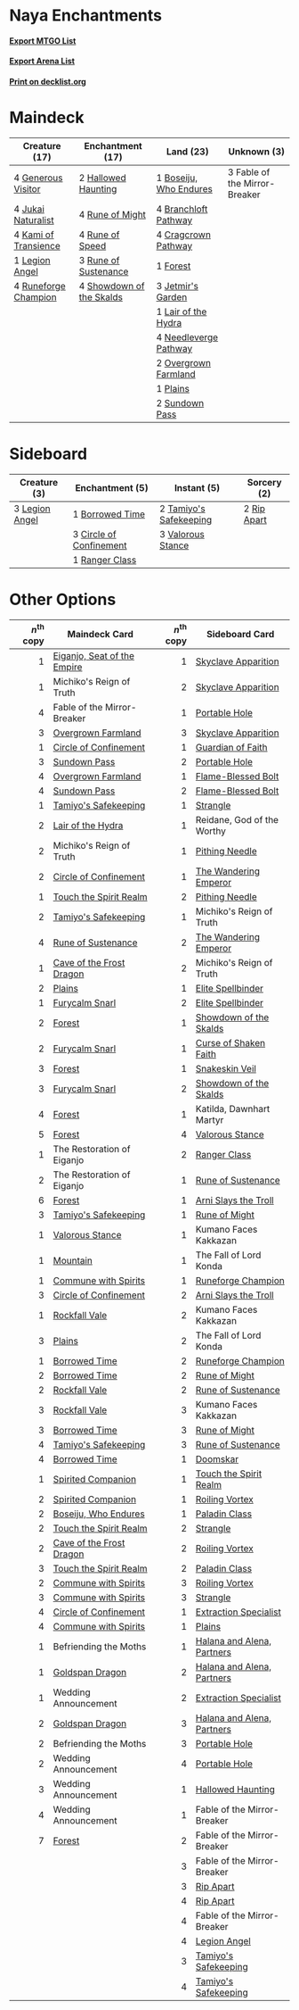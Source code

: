 # Naya Enchantments

#### [Export MTGO List](../collection/Naya%20Enchantments/Naya%20Enchantments.txt)
#### [Export Arena List](../collection/Naya%20Enchantments/Naya%20Enchantments_arena.txt)
#### [Print on decklist.org](http://decklist.org/?deckmain=1%09Boseiju,%20Who%20Endures%0A4%09Branchloft%20Pathway%0A4%09Cragcrown%20Pathway%0A3%09Fable%20of%20the%20Mirror-Breaker%0A1%09Forest%0A4%09Generous%20Visitor%0A2%09Hallowed%20Haunting%0A3%09Jetmir's%20Garden%0A4%09Jukai%20Naturalist%0A4%09Kami%20of%20Transience%0A1%09Lair%20of%20the%20Hydra%0A1%09Legion%20Angel%0A4%09Needleverge%20Pathway%0A2%09Overgrown%20Farmland%0A1%09Plains%0A4%09Rune%20of%20Might%0A4%09Rune%20of%20Speed%0A3%09Rune%20of%20Sustenance%0A4%09Runeforge%20Champion%0A4%09Showdown%20of%20the%20Skalds%0A2%09Sundown%20Pass&deckside=1%09Borrowed%20Time%0A3%09Circle%20of%20Confinement%0A3%09Legion%20Angel%0A1%09Ranger%20Class%0A2%09Rip%20Apart%0A2%09Tamiyo's%20Safekeeping%0A3%09Valorous%20Stance)
# Maindeck

|                                         Creature (17)                                         |                                         Enchantment (17)                                          |                                            Land (23)                                            |         Unknown (3)         |
|-----------------------------------------------------------------------------------------------|---------------------------------------------------------------------------------------------------|-------------------------------------------------------------------------------------------------|-----------------------------|
|4 [Generous Visitor](http://gatherer.wizards.com/Pages/Card/Details.aspx?multiverseid=548493)  |2 [Hallowed Haunting](http://gatherer.wizards.com/Pages/Card/Details.aspx?multiverseid=540847)     |1 [Boseiju, Who Endures](http://gatherer.wizards.com/Pages/Card/Details.aspx?multiverseid=548579)|3 Fable of the Mirror-Breaker|
|4 [Jukai Naturalist](http://gatherer.wizards.com/Pages/Card/Details.aspx?multiverseid=548537)  |4 [Rune of Might](http://gatherer.wizards.com/Pages/Card/Details.aspx?multiverseid=503807)         |4 [Branchloft Pathway](http://gatherer.wizards.com/Pages/Card/Details.aspx?multiverseid=491909)  |                             |
|4 [Kami of Transience](http://gatherer.wizards.com/Pages/Card/Details.aspx?multiverseid=548506)|4 [Rune of Speed](http://gatherer.wizards.com/Pages/Card/Details.aspx?multiverseid=503760)         |4 [Cragcrown Pathway](http://gatherer.wizards.com/Pages/Card/Details.aspx?multiverseid=491915)   |                             |
|1 [Legion Angel](http://gatherer.wizards.com/Pages/Card/Details.aspx?multiverseid=491646)      |3 [Rune of Sustenance](http://gatherer.wizards.com/Pages/Card/Details.aspx?multiverseid=503631)    |1 [Forest](http://gatherer.wizards.com/Pages/Card/Details.aspx?multiverseid=439860)              |                             |
|4 [Runeforge Champion](http://gatherer.wizards.com/Pages/Card/Details.aspx?multiverseid=503632)|4 [Showdown of the Skalds](http://gatherer.wizards.com/Pages/Card/Details.aspx?multiverseid=503845)|3 [Jetmir's Garden](http://gatherer.wizards.com/Pages/Card/Details.aspx?multiverseid=555451)     |                             |
|                                                                                               |                                                                                                   |1 [Lair of the Hydra](http://gatherer.wizards.com/Pages/Card/Details.aspx?multiverseid=527546)   |                             |
|                                                                                               |                                                                                                   |4 [Needleverge Pathway](http://gatherer.wizards.com/Pages/Card/Details.aspx?multiverseid=491918) |                             |
|                                                                                               |                                                                                                   |2 [Overgrown Farmland](http://gatherer.wizards.com/Pages/Card/Details.aspx?multiverseid=535064)  |                             |
|                                                                                               |                                                                                                   |1 [Plains](http://gatherer.wizards.com/Pages/Card/Details.aspx?multiverseid=439856)              |                             |
|                                                                                               |                                                                                                   |2 [Sundown Pass](http://gatherer.wizards.com/Pages/Card/Details.aspx?multiverseid=541142)        |                             |


# Sideboard

|                                      Creature (3)                                       |                                         Enchantment (5)                                          |                                           Instant (5)                                           |                                     Sorcery (2)                                      |
|-----------------------------------------------------------------------------------------|--------------------------------------------------------------------------------------------------|-------------------------------------------------------------------------------------------------|--------------------------------------------------------------------------------------|
|3 [Legion Angel](http://gatherer.wizards.com/Pages/Card/Details.aspx?multiverseid=491646)|1 [Borrowed Time](http://gatherer.wizards.com/Pages/Card/Details.aspx?multiverseid=534759)        |2 [Tamiyo's Safekeeping](http://gatherer.wizards.com/Pages/Card/Details.aspx?multiverseid=548521)|2 [Rip Apart](http://gatherer.wizards.com/Pages/Card/Details.aspx?multiverseid=513717)|
|                                                                                         |3 [Circle of Confinement](http://gatherer.wizards.com/Pages/Card/Details.aspx?multiverseid=540834)|3 [Valorous Stance](http://gatherer.wizards.com/Pages/Card/Details.aspx?multiverseid=391950)     |                                                                                      |
|                                                                                         |1 [Ranger Class](http://gatherer.wizards.com/Pages/Card/Details.aspx?multiverseid=527489)         |                                                                                                 |                                                                                      |


# Other Options

|*n*<sup>th</sup> copy|                                            Maindeck Card                                             |*n*<sup>th</sup> copy|                                           Sideboard Card                                            |
|--------------------:|------------------------------------------------------------------------------------------------------|--------------------:|-----------------------------------------------------------------------------------------------------|
|                    1|[Eiganjo, Seat of the Empire](http://gatherer.wizards.com/Pages/Card/Details.aspx?multiverseid=548581)|                    1|[Skyclave Apparition](http://gatherer.wizards.com/Pages/Card/Details.aspx?multiverseid=495603)       |
|                    1|Michiko's Reign of Truth                                                                              |                    2|[Skyclave Apparition](http://gatherer.wizards.com/Pages/Card/Details.aspx?multiverseid=495603)       |
|                    4|Fable of the Mirror-Breaker                                                                           |                    1|[Portable Hole](http://gatherer.wizards.com/Pages/Card/Details.aspx?multiverseid=527320)             |
|                    3|[Overgrown Farmland](http://gatherer.wizards.com/Pages/Card/Details.aspx?multiverseid=535064)         |                    3|[Skyclave Apparition](http://gatherer.wizards.com/Pages/Card/Details.aspx?multiverseid=495603)       |
|                    1|[Circle of Confinement](http://gatherer.wizards.com/Pages/Card/Details.aspx?multiverseid=540834)      |                    1|[Guardian of Faith](http://gatherer.wizards.com/Pages/Card/Details.aspx?multiverseid=527305)         |
|                    3|[Sundown Pass](http://gatherer.wizards.com/Pages/Card/Details.aspx?multiverseid=541142)               |                    2|[Portable Hole](http://gatherer.wizards.com/Pages/Card/Details.aspx?multiverseid=527320)             |
|                    4|[Overgrown Farmland](http://gatherer.wizards.com/Pages/Card/Details.aspx?multiverseid=535064)         |                    1|[Flame-Blessed Bolt](http://gatherer.wizards.com/Pages/Card/Details.aspx?multiverseid=541014)        |
|                    4|[Sundown Pass](http://gatherer.wizards.com/Pages/Card/Details.aspx?multiverseid=541142)               |                    2|[Flame-Blessed Bolt](http://gatherer.wizards.com/Pages/Card/Details.aspx?multiverseid=541014)        |
|                    1|[Tamiyo's Safekeeping](http://gatherer.wizards.com/Pages/Card/Details.aspx?multiverseid=548521)       |                    1|[Strangle](http://gatherer.wizards.com/Pages/Card/Details.aspx?multiverseid=555326)                  |
|                    2|[Lair of the Hydra](http://gatherer.wizards.com/Pages/Card/Details.aspx?multiverseid=527546)          |                    1|Reidane, God of the Worthy                                                                           |
|                    2|Michiko's Reign of Truth                                                                              |                    1|[Pithing Needle](http://gatherer.wizards.com/Pages/Card/Details.aspx?multiverseid=129526)            |
|                    2|[Circle of Confinement](http://gatherer.wizards.com/Pages/Card/Details.aspx?multiverseid=540834)      |                    1|[The Wandering Emperor](http://gatherer.wizards.com/Pages/Card/Details.aspx?multiverseid=548337)     |
|                    1|[Touch the Spirit Realm](http://gatherer.wizards.com/Pages/Card/Details.aspx?multiverseid=548335)     |                    2|[Pithing Needle](http://gatherer.wizards.com/Pages/Card/Details.aspx?multiverseid=129526)            |
|                    2|[Tamiyo's Safekeeping](http://gatherer.wizards.com/Pages/Card/Details.aspx?multiverseid=548521)       |                    1|Michiko's Reign of Truth                                                                             |
|                    4|[Rune of Sustenance](http://gatherer.wizards.com/Pages/Card/Details.aspx?multiverseid=503631)         |                    2|[The Wandering Emperor](http://gatherer.wizards.com/Pages/Card/Details.aspx?multiverseid=548337)     |
|                    1|[Cave of the Frost Dragon](http://gatherer.wizards.com/Pages/Card/Details.aspx?multiverseid=527540)   |                    2|Michiko's Reign of Truth                                                                             |
|                    2|[Plains](http://gatherer.wizards.com/Pages/Card/Details.aspx?multiverseid=439856)                     |                    1|[Elite Spellbinder](http://gatherer.wizards.com/Pages/Card/Details.aspx?multiverseid=513494)         |
|                    1|[Furycalm Snarl](http://gatherer.wizards.com/Pages/Card/Details.aspx?multiverseid=513758)             |                    2|[Elite Spellbinder](http://gatherer.wizards.com/Pages/Card/Details.aspx?multiverseid=513494)         |
|                    2|[Forest](http://gatherer.wizards.com/Pages/Card/Details.aspx?multiverseid=439860)                     |                    1|[Showdown of the Skalds](http://gatherer.wizards.com/Pages/Card/Details.aspx?multiverseid=503845)    |
|                    2|[Furycalm Snarl](http://gatherer.wizards.com/Pages/Card/Details.aspx?multiverseid=513758)             |                    1|[Curse of Shaken Faith](http://gatherer.wizards.com/Pages/Card/Details.aspx?multiverseid=534910)     |
|                    3|[Forest](http://gatherer.wizards.com/Pages/Card/Details.aspx?multiverseid=439860)                     |                    1|[Snakeskin Veil](http://gatherer.wizards.com/Pages/Card/Details.aspx?multiverseid=503810)            |
|                    3|[Furycalm Snarl](http://gatherer.wizards.com/Pages/Card/Details.aspx?multiverseid=513758)             |                    2|[Showdown of the Skalds](http://gatherer.wizards.com/Pages/Card/Details.aspx?multiverseid=503845)    |
|                    4|[Forest](http://gatherer.wizards.com/Pages/Card/Details.aspx?multiverseid=439860)                     |                    1|Katilda, Dawnhart Martyr                                                                             |
|                    5|[Forest](http://gatherer.wizards.com/Pages/Card/Details.aspx?multiverseid=439860)                     |                    4|[Valorous Stance](http://gatherer.wizards.com/Pages/Card/Details.aspx?multiverseid=391950)           |
|                    1|The Restoration of Eiganjo                                                                            |                    2|[Ranger Class](http://gatherer.wizards.com/Pages/Card/Details.aspx?multiverseid=527489)              |
|                    2|The Restoration of Eiganjo                                                                            |                    1|[Rune of Sustenance](http://gatherer.wizards.com/Pages/Card/Details.aspx?multiverseid=503631)        |
|                    6|[Forest](http://gatherer.wizards.com/Pages/Card/Details.aspx?multiverseid=439860)                     |                    1|[Arni Slays the Troll](http://gatherer.wizards.com/Pages/Card/Details.aspx?multiverseid=503817)      |
|                    3|[Tamiyo's Safekeeping](http://gatherer.wizards.com/Pages/Card/Details.aspx?multiverseid=548521)       |                    1|[Rune of Might](http://gatherer.wizards.com/Pages/Card/Details.aspx?multiverseid=503807)             |
|                    1|[Valorous Stance](http://gatherer.wizards.com/Pages/Card/Details.aspx?multiverseid=391950)            |                    1|Kumano Faces Kakkazan                                                                                |
|                    1|[Mountain](http://gatherer.wizards.com/Pages/Card/Details.aspx?multiverseid=439859)                   |                    1|The Fall of Lord Konda                                                                               |
|                    1|[Commune with Spirits](http://gatherer.wizards.com/Pages/Card/Details.aspx?multiverseid=548487)       |                    1|[Runeforge Champion](http://gatherer.wizards.com/Pages/Card/Details.aspx?multiverseid=503632)        |
|                    3|[Circle of Confinement](http://gatherer.wizards.com/Pages/Card/Details.aspx?multiverseid=540834)      |                    2|[Arni Slays the Troll](http://gatherer.wizards.com/Pages/Card/Details.aspx?multiverseid=503817)      |
|                    1|[Rockfall Vale](http://gatherer.wizards.com/Pages/Card/Details.aspx?multiverseid=535065)              |                    2|Kumano Faces Kakkazan                                                                                |
|                    3|[Plains](http://gatherer.wizards.com/Pages/Card/Details.aspx?multiverseid=439856)                     |                    2|The Fall of Lord Konda                                                                               |
|                    1|[Borrowed Time](http://gatherer.wizards.com/Pages/Card/Details.aspx?multiverseid=534759)              |                    2|[Runeforge Champion](http://gatherer.wizards.com/Pages/Card/Details.aspx?multiverseid=503632)        |
|                    2|[Borrowed Time](http://gatherer.wizards.com/Pages/Card/Details.aspx?multiverseid=534759)              |                    2|[Rune of Might](http://gatherer.wizards.com/Pages/Card/Details.aspx?multiverseid=503807)             |
|                    2|[Rockfall Vale](http://gatherer.wizards.com/Pages/Card/Details.aspx?multiverseid=535065)              |                    2|[Rune of Sustenance](http://gatherer.wizards.com/Pages/Card/Details.aspx?multiverseid=503631)        |
|                    3|[Rockfall Vale](http://gatherer.wizards.com/Pages/Card/Details.aspx?multiverseid=535065)              |                    3|Kumano Faces Kakkazan                                                                                |
|                    3|[Borrowed Time](http://gatherer.wizards.com/Pages/Card/Details.aspx?multiverseid=534759)              |                    3|[Rune of Might](http://gatherer.wizards.com/Pages/Card/Details.aspx?multiverseid=503807)             |
|                    4|[Tamiyo's Safekeeping](http://gatherer.wizards.com/Pages/Card/Details.aspx?multiverseid=548521)       |                    3|[Rune of Sustenance](http://gatherer.wizards.com/Pages/Card/Details.aspx?multiverseid=503631)        |
|                    4|[Borrowed Time](http://gatherer.wizards.com/Pages/Card/Details.aspx?multiverseid=534759)              |                    1|[Doomskar](http://gatherer.wizards.com/Pages/Card/Details.aspx?multiverseid=503613)                  |
|                    1|[Spirited Companion](http://gatherer.wizards.com/Pages/Card/Details.aspx?multiverseid=548333)         |                    1|[Touch the Spirit Realm](http://gatherer.wizards.com/Pages/Card/Details.aspx?multiverseid=548335)    |
|                    2|[Spirited Companion](http://gatherer.wizards.com/Pages/Card/Details.aspx?multiverseid=548333)         |                    1|[Roiling Vortex](http://gatherer.wizards.com/Pages/Card/Details.aspx?multiverseid=491797)            |
|                    2|[Boseiju, Who Endures](http://gatherer.wizards.com/Pages/Card/Details.aspx?multiverseid=548579)       |                    1|[Paladin Class](http://gatherer.wizards.com/Pages/Card/Details.aspx?multiverseid=527316)             |
|                    2|[Touch the Spirit Realm](http://gatherer.wizards.com/Pages/Card/Details.aspx?multiverseid=548335)     |                    2|[Strangle](http://gatherer.wizards.com/Pages/Card/Details.aspx?multiverseid=555326)                  |
|                    2|[Cave of the Frost Dragon](http://gatherer.wizards.com/Pages/Card/Details.aspx?multiverseid=527540)   |                    2|[Roiling Vortex](http://gatherer.wizards.com/Pages/Card/Details.aspx?multiverseid=491797)            |
|                    3|[Touch the Spirit Realm](http://gatherer.wizards.com/Pages/Card/Details.aspx?multiverseid=548335)     |                    2|[Paladin Class](http://gatherer.wizards.com/Pages/Card/Details.aspx?multiverseid=527316)             |
|                    2|[Commune with Spirits](http://gatherer.wizards.com/Pages/Card/Details.aspx?multiverseid=548487)       |                    3|[Roiling Vortex](http://gatherer.wizards.com/Pages/Card/Details.aspx?multiverseid=491797)            |
|                    3|[Commune with Spirits](http://gatherer.wizards.com/Pages/Card/Details.aspx?multiverseid=548487)       |                    3|[Strangle](http://gatherer.wizards.com/Pages/Card/Details.aspx?multiverseid=555326)                  |
|                    4|[Circle of Confinement](http://gatherer.wizards.com/Pages/Card/Details.aspx?multiverseid=540834)      |                    1|[Extraction Specialist](http://gatherer.wizards.com/Pages/Card/Details.aspx?multiverseid=555213)     |
|                    4|[Commune with Spirits](http://gatherer.wizards.com/Pages/Card/Details.aspx?multiverseid=548487)       |                    1|[Plains](http://gatherer.wizards.com/Pages/Card/Details.aspx?multiverseid=439856)                    |
|                    1|Befriending the Moths                                                                                 |                    1|[Halana and Alena, Partners](http://gatherer.wizards.com/Pages/Card/Details.aspx?multiverseid=541113)|
|                    1|[Goldspan Dragon](http://gatherer.wizards.com/Pages/Card/Details.aspx?multiverseid=503751)            |                    2|[Halana and Alena, Partners](http://gatherer.wizards.com/Pages/Card/Details.aspx?multiverseid=541113)|
|                    1|Wedding Announcement                                                                                  |                    2|[Extraction Specialist](http://gatherer.wizards.com/Pages/Card/Details.aspx?multiverseid=555213)     |
|                    2|[Goldspan Dragon](http://gatherer.wizards.com/Pages/Card/Details.aspx?multiverseid=503751)            |                    3|[Halana and Alena, Partners](http://gatherer.wizards.com/Pages/Card/Details.aspx?multiverseid=541113)|
|                    2|Befriending the Moths                                                                                 |                    3|[Portable Hole](http://gatherer.wizards.com/Pages/Card/Details.aspx?multiverseid=527320)             |
|                    2|Wedding Announcement                                                                                  |                    4|[Portable Hole](http://gatherer.wizards.com/Pages/Card/Details.aspx?multiverseid=527320)             |
|                    3|Wedding Announcement                                                                                  |                    1|[Hallowed Haunting](http://gatherer.wizards.com/Pages/Card/Details.aspx?multiverseid=540847)         |
|                    4|Wedding Announcement                                                                                  |                    1|Fable of the Mirror-Breaker                                                                          |
|                    7|[Forest](http://gatherer.wizards.com/Pages/Card/Details.aspx?multiverseid=439860)                     |                    2|Fable of the Mirror-Breaker                                                                          |
|                     |                                                                                                      |                    3|Fable of the Mirror-Breaker                                                                          |
|                     |                                                                                                      |                    3|[Rip Apart](http://gatherer.wizards.com/Pages/Card/Details.aspx?multiverseid=513717)                 |
|                     |                                                                                                      |                    4|[Rip Apart](http://gatherer.wizards.com/Pages/Card/Details.aspx?multiverseid=513717)                 |
|                     |                                                                                                      |                    4|Fable of the Mirror-Breaker                                                                          |
|                     |                                                                                                      |                    4|[Legion Angel](http://gatherer.wizards.com/Pages/Card/Details.aspx?multiverseid=491646)              |
|                     |                                                                                                      |                    3|[Tamiyo's Safekeeping](http://gatherer.wizards.com/Pages/Card/Details.aspx?multiverseid=548521)      |
|                     |                                                                                                      |                    4|[Tamiyo's Safekeeping](http://gatherer.wizards.com/Pages/Card/Details.aspx?multiverseid=548521)      |

